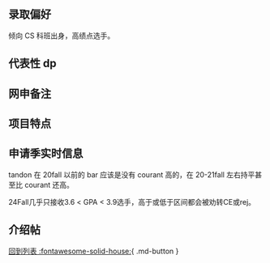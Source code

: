## 录取偏好

倾向 CS 科班出身，高绩点选手。

## 代表性 dp

## 网申备注

## 项目特点

## 申请季实时信息

tandon 在 20fall 以前的 bar 应该是没有 courant 高的，在 20-21fall 左右持平甚至比 courant 还高。

24Fall几乎只接收3.6 < GPA < 3.9选手，高于或低于区间都会被劝转CE或rej。

## 介绍帖

[回到列表 :fontawesome-solid-house:](grade.md){ .md-button }
